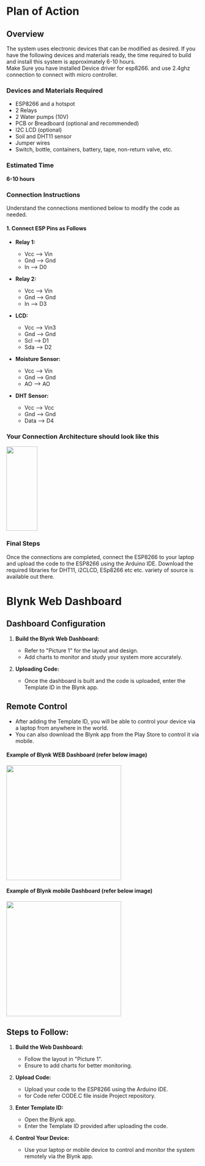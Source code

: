 # Plan of Action


## Overview
The system uses electronic devices that can be modified as desired. If you have the following devices and materials ready, the time required to build and install this system is approximately 6-10 hours.
<br>
Make Sure you have installed Device driver for esp8266. and use 2.4ghz connection to connect with micro controller.
### Devices and Materials Required
- ESP8266 and a hotspot
- 2 Relays
- 2 Water pumps (10V)
- PCB or Breadboard (optional and recommended)
- I2C LCD (optional)
- Soil and DHT11 sensor
- Jumper wires
- Switch, bottle, containers, battery, tape, non-return valve, etc.

### Estimated Time
**6-10 hours**

### Connection Instructions
Understand the connections mentioned below to modify the code as needed.

#### 1. Connect ESP Pins as Follows
- **Relay 1:**
  - Vcc --> Vin
  - Gnd --> Gnd
  - In --> D0

- **Relay 2:**
  - Vcc --> Vin
  - Gnd --> Gnd
  - In --> D3

- **LCD:**
  - Vcc --> Vin3
  - Gnd --> Gnd
  - Scl --> D1
  - Sda --> D2

- **Moisture Sensor:**
  - Vcc --> Vin
  - Gnd --> Gnd
  - AO --> AO

- **DHT Sensor:**
  - Vcc --> Vcc
  - Gnd --> Gnd
  - Data --> D4
  
### Your Connection Architecture should look like this
<img src="https://github.com/user-attachments/assets/6151b5d6-6d8b-453b-8196-d78880e18efc" width=40% height="220" /> 

### Final Steps
Once the connections are completed, connect the ESP8266 to your laptop and upload the code to the ESP8266 using the Arduino IDE.
Download the required libraries for DHT11, i2CLCD, ESp8266 etc etc. variety of source is available out there.

# Blynk Web Dashboard

## Dashboard Configuration

1. **Build the Blynk Web Dashboard:**
   - Refer to "Picture 1" for the layout and design.
   - Add charts to monitor and study your system more accurately.

2. **Uploading Code:**
   - Once the dashboard is built and the code is uploaded, enter the Template ID in the Blynk app.

## Remote Control

- After adding the Template ID, you will be able to control your device via a laptop from anywhere in the world.
- You can also download the Blynk app from the Play Store to control it via mobile.

#### Example of Blynk WEB Dashboard (refer below image)
<img src="https://github.com/user-attachments/assets/ccf8490a-551d-4fd8-8f69-8bd3c19523b7" widht="400" height="300">

#### Example of Blynk mobile Dashboard (refer below image)
<img src = "https://github.com/user-attachments/assets/9e14299a-a49d-4a37-a886-de6954d58ba2" widht="400" height="300">



## Steps to Follow:

1. **Build the Web Dashboard:**
   - Follow the layout in "Picture 1".
   - Ensure to add charts for better monitoring.

2. **Upload Code:**
   - Upload your code to the ESP8266 using the Arduino IDE.
   - for Code refer CODE.C file inside Project repository.

3. **Enter Template ID:**
   - Open the Blynk app.
   - Enter the Template ID provided after uploading the code.

4. **Control Your Device:**
   - Use your laptop or mobile device to control and monitor the system remotely via the Blynk app.
